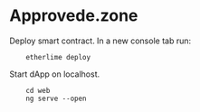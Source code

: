 # Approvede.zone

Deploy smart contract. In a new console tab run:

```
    etherlime deploy
```

Start dApp on localhost.
```
    cd web
    ng serve --open
```
